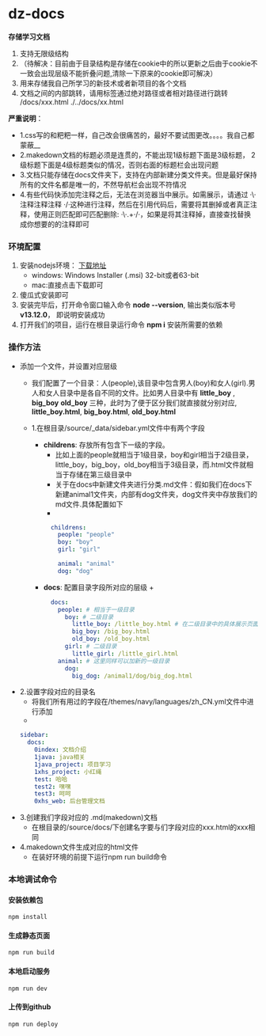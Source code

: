 # dz-docs

__存储学习文档__

1. 支持无限级结构
2. （待解决：目前由于目录结构是存储在cookie中的所以更新之后由于cookie不一致会出现层级不能折叠问题,清除一下原来的cookie即可解决）
3. 用来存储我自己所学习的新技术或者新项目的各个文档
4. 文档之间的内部跳转，请用<a>标签通过绝对路径或者相对路径进行跳转 /docs/xxx.html ./../docs/xx.html


__严重说明__：
  + 1.css写的和粑粑一样，自己改会很痛苦的，最好不要试图更改。。。。我自己都蒙蔽__
  + 2.makedown文档的标题必须是连贯的，不能出现1级标题下面是3级标题， 2级标题下面是4级标题类似的情况，否则右面的标题栏会出现问题
  + 3.文档只能存储在docs文件夹下，支持在内部新建分类文件夹。但是最好保持所有的文件名都是唯一的，不然导航栏会出现不符情况
  + 4.有些代码快添加完注释之后，无法在浏览器当中展示。如需展示，请通过
  ·\· 注释注释注释 ·/·这种进行注释，然后在引用代码后，需要将其删掉或者真正注释，使用正则匹配即可匹配删除: ·\\·.+·\/·，如果是将其注释掉，直接查找替换成你想要的的注释即可

### 环境配置

1. 安装nodejs环境： [下载地址](https://nodejs.org/en/download/)
    + windows: Windows Installer (.msi) 32-bit或者63-bit
    + mac:直接点击下载即可
2. 傻瓜式安装即可
3. 安装完毕后，打开命令窗口输入命令 __node --version__, 输出类似版本号 __v13.12.0__， 即说明安装成功
4. 打开我们的项目，运行在根目录运行命令 __npm i__ 安装所需要的依赖

### 操作方法

+ 添加一个文件，并设置对应层级
  + 我们配置了一个目录：人(people),该目录中包含男人(boy)和女人(girl).男人和女人目录中是各自不同的文件。比如男人目录中有 __little_boy__ , __big_boy__ __old_boy__ 三种，此时为了便于区分我们就直接就分别对应, __little_boy.html__,  __big_boy.html__, __old_boy.html__

  + 1.在根目录/source/_data/sidebar.yml文件中有两个字段
    + __childrens__: 存放所有包含下一级的字段。
      + 比如上面的people就相当于1级目录，boy和girl相当于2级目录，little_boy，big_boy，old_boy相当于3级目录，而.html文件就相当于存储在第三级目录中
      + 关于在docs中新建文件夹进行分类.md文件：假如我们在docs下新建animal1文件夹，内部有dog文件夹，dog文件夹中存放我们的md文件.具体配置如下
      + 
      ```yml
        childrens:
          people: "people"
          boy: "boy"
          girl: "girl"

          animal: "animal"
          dog: "dog"
      ```
    + __docs__: 配置目录字段所对应的层级
      + 
      ```yml
        docs:
          people: # 相当于一级目录
            boy: # 二级目录
              little_boy: /little_boy.html # 在二级目录中的具体展示页面
              big_boy: /big_boy.html
              old_boy: /old_boy.html
            girl: # 二级目录
              little_girl: /little_girl.html
          animal: # 这里同样可以加新的一级目录
            dog:
              big_dog: /animal1/dog/big_dog.html
      ```
+ 2.设置字段对应的目录名
  + 将我们所有用过的字段在/themes/navy/languages/zh_CN.yml文件中进行添加
  + 
  ```yml
  sidebar:
    docs:
      0index: 文档介绍
      1java: java相关
      1java_project: 项目学习
      1xhs_project: 小红绳
      test: 哈哈
      test2: 嘿嘿
      test3: 呵呵
      0xhs_web: 后台管理文档
  ```
+ 3.创建我们字段对应的 .md(makedown)文档
  + 在根目录的/source/docs/下创建名字要与们字段对应的xxx.html的xxx相同
+ 4.makedown文件生成对应的html文件
  + 在装好环境的前提下运行npm run build命令

### 本地调试命令

#### 安装依赖包

```
npm install
```

#### 生成静态页面

```
npm run build
```

#### 本地启动服务

```
npm run dev
```

#### 上传到github

```
npm run deploy
```
